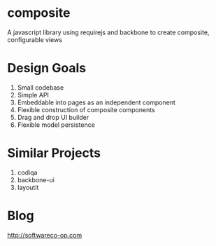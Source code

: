 composite
=========

A javascript library using requirejs and backbone to create composite, configurable views

Design Goals
============
1. Small codebase
2. Simple API
3. Embeddable into pages as an independent component
4. Flexible construction of composite components
5. Drag and drop UI builder
6. Flexible model persistence

Similar Projects
================
1. codiqa
2. backbone-ui
3. layoutit

Blog
====
http://softwareco-op.com

